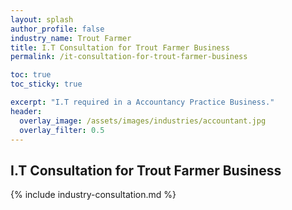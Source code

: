 ```yaml
---
layout: splash 
author_profile: false 
industry_name: Trout Farmer
title: I.T Consultation for Trout Farmer Business
permalink: /it-consultation-for-trout-farmer-business

toc: true
toc_sticky: true

excerpt: "I.T required in a Accountancy Practice Business."
header:
  overlay_image: /assets/images/industries/accountant.jpg
  overlay_filter: 0.5 
---
```


## I.T Consultation for Trout Farmer Business

{% include industry-consultation.md %}
